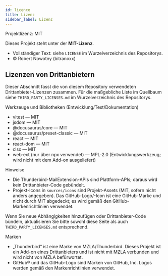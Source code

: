 ```yaml
---
id: licence
title: Lizenz
sidebar_label: Lizenz
---
```


Projektlizenz: MIT

Dieses Projekt steht unter der **MIT-Lizenz**.

- Vollständiger Text: siehe `LICENSE` im Wurzelverzeichnis des Repositorys.
- © Robert Nowotny (bitranoxx)

## Lizenzen von Drittanbietern

Dieser Abschnitt fasst die von diesem Repository verwendeten Drittanbieter-Lizenzen zusammen. Für die
maßgebliche Liste im Quellbaum siehe `THIRD_PARTY_LICENSES.md` im
Wurzelverzeichnis des Repositorys.

Werkzeuge und Bibliotheken (Entwicklung/Test/Dokumentation)

- vitest — MIT
- jsdom — MIT
- @docusaurus/core — MIT
- @docusaurus/preset-classic — MIT
- react — MIT
- react-dom — MIT
- clsx — MIT
- web‑ext (nur über npx verwendet) — MPL‑2.0 (Entwicklungswerkzeug; wird nicht mit dem Add-on ausgeliefert)

Hinweise

- Die Thunderbird-MailExtension-APIs sind Plattform-APIs; daraus wird kein Drittanbieter-Code gebündelt.
- Projekt-Icons in `sources/icons` sind Projekt-Assets (MIT, sofern nicht anders angegeben). Das GitHub-Logo/-Icon ist eine GitHub-Marke und nicht durch MIT abgedeckt; es wird gemäß den GitHub-Markenrichtlinien verwendet.

Wenn Sie neue Abhängigkeiten hinzufügen oder Drittanbieter-Code bündeln, aktualisieren Sie bitte sowohl diese
Seite als auch `THIRD_PARTY_LICENSES.md` entsprechend.

Marken

- „Thunderbird“ ist eine Marke von MZLA/Thunderbird. Dieses Projekt ist ein Add-on eines Drittanbieters und ist nicht mit MZLA verbunden und wird nicht von MZLA befürwortet.
- GitHub® und das GitHub-Logo sind Marken von GitHub, Inc. Logos werden gemäß den Markenrichtlinien verwendet.
